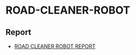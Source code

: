 # ROAD-CLEANER-ROBOT

## Report 
- [ROAD CLEANER ROBOT REPORT](https://drive.google.com/file/d/1nsHXy8Sw0PvDNHwyt2eP0yfL3b_efRcW/view?usp=sharing)
